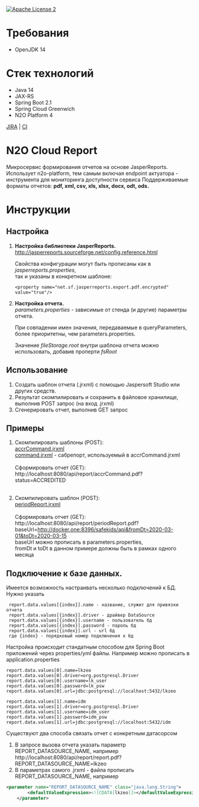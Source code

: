 [![Apache License 2](https://img.shields.io/hexpm/l/plug.svg?style=flat)](http://www.apache.org/licenses/LICENSE-2.0)

# Требования
- OpenJDK 14

# Cтек технологий
- Java 14
- JAX-RS
- Spring Boot 2.1
- Spring Cloud Greenwich
- N2O Platform 4


[JIRA] | [CI]

# N2O Cloud Report

Микросервис формирования отчетов на основе JasperReports.<br/>
Использует n2o-platform, тем самым включая endpoint актуатора - инструмента для мониторинга доступности сервиса 
Поддерживаемые форматы отчетов: **pdf, xml, csv, xls, xlsx, docx, odt, ods.**

# Инструкции

## Настройка

1. **Настройка библиотеки JasperReports.**<br/>
    http://jasperreports.sourceforge.net/config.reference.html
    
    Свойства конфигурации могут быть прописаны как в *jasperreports.properties*,<br/> так и указаны в конкретном шаблоне: 

    ```
    <property name="net.sf.jasperreports.export.pdf.encrypted" value="true"/>
    ```
 
2. **Настройка отчета.**<br/>
*parameters.properties* - зависимые от стенда (и другие) параметры отчета.<br/> 

    При совпадении имен значения, передаваемые в queryParameters, более приоритетны, чем parameters.properties.

    Значение *fileStorage.root* внутри шаблона отчета можно использовать, добавив проперти *fsRoot*

       
## Использование
1. Создать шаблон отчета (.jrxml) с помощью Jaspersoft Studio или других средств.
2. Результат скомпилировать и сохранить в файловое хранилище, выполнив POST запрос (на вход .jrxml)
3. Сгенерировать отчет, выполнив GET запрос

## Примеры

1. Скомпилировать шаблоны (POST):<br/> 
[accrCommand.jrxml](accrCommand.jrxml)<br/>
[command.jrxml](command.jrxml) - сабрепорт, используемый в accrCommand.jrxml <br/><br/>
Сформировать отчет (GET):<br/> 
http://localhost:8080/api/report/accrCommand.pdf?status=ACCREDITED<br/><br/>

2. Скомпилировать шаблон (POST):<br/>
[periodReport.jrxml](periodReport.jrxml) <br/><br/>
Сформировать отчет (GET):<br/>
http://localhost:8080/api/report/periodReport.pdf?baseUrl=http://docker.one:8396/safekids/api&fromDt=2020-03-01&toDt=2020-03-15 <br/> 
baseUrl можно прописать в parameters.properties,<br/>
fromDt и toDt в данном примере должны быть в рамках одного месяца

## Подключение к базе данных.
Имеется возможность настраивать несколько подключений к БД. Нужно указать
``` 
 report.data.values[{index}].name - название, служит для привязки отчета
 report.data.values[{index}].driver - драйвер DataSource
 report.data.values[{index}].username - пользователь бд
 report.data.values[{index}].password - пароль бд
 report.data.values[{index}].url - url бд
 где {index} - порядковый номер подключения к бд
 ```
 Настройка происходит стандатным способом для Spring Boot приложений через properties/yml файлы. Например можно прописать в application.properties
 ```properties
report.data.values[0].name=lkzeo
report.data.values[0].driver=org.postgresql.Driver
report.data.values[0].username=lk_user
report.data.values[0].password=lk_psw
report.data.values[0].url=jdbc:postgresql://localhost:5432/lkzeo

report.data.values[1].name=idm
report.data.values[1].driver=org.postgresql.Driver
report.data.values[1].username=idm_user
report.data.values[1].password=idm_psw
report.data.values[1].url=jdbc:postgresql://localhost:5432/idm
```
Существуют два способа связать отчет с конкретным датасорсом 
1. В запросе вызова отчета указать параметр REPORT_DATASOURCE_NAME, например  http://localhost:8080/api/report/report.pdf?REPORT_DATASOURCE_NAME=lkzeo
2. В параметрах самого .jrxml - файла прописать REPORT_DATASOURCE_NAME, например 
```xml
<parameter name="REPORT_DATASOURCE_NAME" class="java.lang.String">
		<defaultValueExpression><![CDATA[lkzeo]]></defaultValueExpression>
	</parameter>
```



[JIRA]: https://jira.i-novus.ru/projects/REPENG
[CI]: https://ci.i-novus.ru/view/n2o-components/job/report